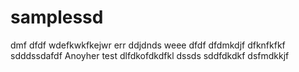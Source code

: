 # samplessd
dmf
dfdf
wdefkwkfkejwr
err
ddjdnds
weee
dfdf
dfdmkdjf
dfknfkfkf
sdddssdafdf
Anoyher test
dlfdkofdkdfkl
dssds
sddfdkdkf
dsfmdkkjf
